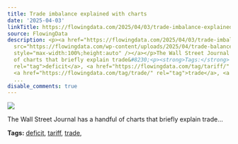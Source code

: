 ```yaml
---
title: Trade imbalance explained with charts
date: '2025-04-03'
linkTitle: https://flowingdata.com/2025/04/03/trade-imbalance-explained-with-charts/
source: FlowingData
description: <p><a href="https://flowingdata.com/2025/04/03/trade-imbalance-explained-with-charts/"><img
  src="https://flowingdata.com/wp-content/uploads/2025/04/trade-balance-750x612.png"
  style="max-width:100%;height:auto" /></a></p>The Wall Street Journal has a handful
  of charts that briefly explain trade&#8230;<p><strong>Tags:</strong> <a href="https://flowingdata.com/tag/deficit/"
  rel="tag">deficit</a>, <a href="https://flowingdata.com/tag/tariff/" rel="tag">tariff</a>,
  <a href="https://flowingdata.com/tag/trade/" rel="tag">trade</a>, <a href="https://flowingdata.com/tag/wall-street-journal/"
  ...
disable_comments: true
---
```

<p><a href="https://flowingdata.com/2025/04/03/trade-imbalance-explained-with-charts/"><img src="https://flowingdata.com/wp-content/uploads/2025/04/trade-balance-750x612.png" style="max-width:100%;height:auto" /></a></p>The Wall Street Journal has a handful of charts that briefly explain trade&#8230;<p><strong>Tags:</strong> <a href="https://flowingdata.com/tag/deficit/" rel="tag">deficit</a>, <a href="https://flowingdata.com/tag/tariff/" rel="tag">tariff</a>, <a href="https://flowingdata.com/tag/trade/" rel="tag">trade</a>, <a href="https://flowingdata.com/tag/wall-street-journal/" ...
